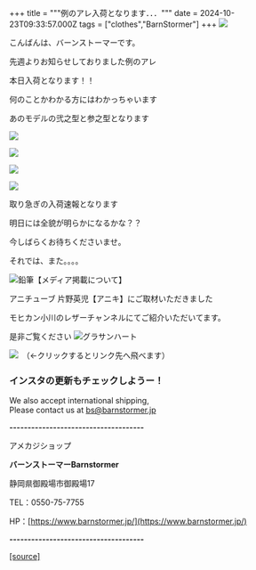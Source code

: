 +++
title = """例のアレ入荷となります．．．"""
date = 2024-10-23T09:33:57.000Z
tags = ["clothes","BarnStormer"]
+++
[![](https://stat.ameba.jp/user_images/20231023/16/barnstormer-go/b2/03/p/o0420015015354743273.png)](https://ameblo.jp/barnstormer-go/entry-12825670498.html)

こんばんは、バーンストーマーです。

先週よりお知らせしておりました例のアレ

本日入荷となります！！

何のことかわかる方にはわかっちゃいます

あのモデルの弐之型と参之型となります

  
[![](https://stat.ameba.jp/user_images/20241023/17/barnstormer-go/14/bf/j/o0266040015501362285.jpg)](https://stat.ameba.jp/user_images/20241023/17/barnstormer-go/14/bf/j/o0266040015501362285.jpg)

[![](https://stat.ameba.jp/user_images/20241023/17/barnstormer-go/a7/7a/j/o0266040015501362289.jpg)](https://stat.ameba.jp/user_images/20241023/17/barnstormer-go/a7/7a/j/o0266040015501362289.jpg)

[![](https://stat.ameba.jp/user_images/20241023/17/barnstormer-go/97/b7/j/o0266040015501362295.jpg)](https://stat.ameba.jp/user_images/20241023/17/barnstormer-go/97/b7/j/o0266040015501362295.jpg)

[![](https://stat.ameba.jp/user_images/20241023/17/barnstormer-go/b7/08/j/o0266040015501362298.jpg)](https://stat.ameba.jp/user_images/20241023/17/barnstormer-go/b7/08/j/o0266040015501362298.jpg)

取り急ぎの入荷速報となります

明日には全貌が明らかになるかな？？

今しばらくお待ちくださいませ。

それでは、また。。。。

![鉛筆](https://stat100.ameba.jp/blog/ucs/img/char/char3/519.png)【メディア掲載について】

アニチューブ 片野英児【アニキ】にご取材いただきました

モヒカン小川のレザーチャンネルにてご紹介いただいてます。

是非ご覧ください ![グラサンハート](https://stat100.ameba.jp/blog/ucs/img/char/char3/148.png)

[![](https://stat.ameba.jp/user_images/20230412/16/barnstormer-go/6a/23/p/o0108010815269242493.png)](https://www.instagram.com/barnstormer_daily/)　（←クリックするとリンク先へ飛べます）

### インスタの更新もチェックしようー！

We also accept international shipping,  
Please contact us at bs@barnstormer.jp

**\-------------------------------------**

アメカジショップ

**バーンストーマーBarnstormer**

静岡県御殿場市御殿場17

TEL：0550-75-7755

HP：[https://www.barnstormer.jp/](https://www.barnstormer.jp/)

**\-------------------------------------**

[[source]](https://ameblo.jp/barnstormer-go/entry-12872350149.html)
